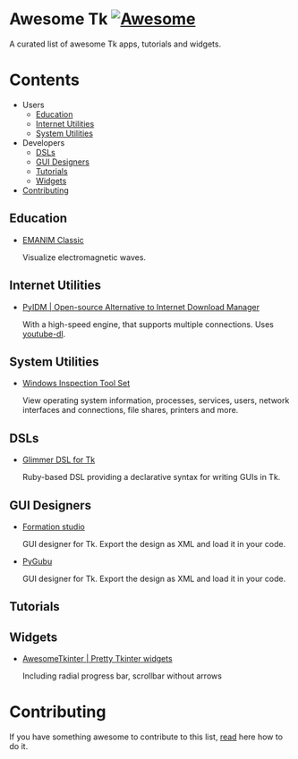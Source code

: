 # Awesome Tk [![Awesome](https://awesome.re/badge.svg)](https://awesome.re)

A curated list of awesome Tk apps, tutorials and widgets.

# Contents

* Users
  - [Education](#education)
  - [Internet Utilities](#internet-utilities)
  - [System Utilities](#system-utilities)
* Developers
  - [DSLs](#dsls)
  - [GUI Designers](#gui-designers)
  - [Tutorials](#tutorials)
  - [Widgets](#widgets)
* [Contributing](#contributing)

## Education

- [EMANIM Classic](https://emanimclassic.szialab.org/)

  Visualize electromagnetic waves.

## Internet Utilities

- [PyIDM | Open-source Alternative to Internet Download Manager](https://github.com/pyIDM/PyIDM)
  
  With a high-speed engine, that supports multiple connections. Uses [youtube-dl](https://youtube-dl.org/).

## System Utilities

- [Windows Inspection Tool Set](https://wits.magicsplat.com/)

  View operating system information, processes, services, users, network interfaces and connections, file shares, printers and more.

## DSLs

- [Glimmer DSL for Tk](https://github.com/AndyObtiva/glimmer-dsl-tk)

  Ruby-based DSL providing a declarative syntax for writing GUIs in Tk.

## GUI Designers

- [Formation studio](https://github.com/ObaraEmmanuel/Formation)

  GUI designer for Tk. Export the design as XML and load it in your code.

- [PyGubu](https://github.com/alejandroautalan/pygubu-designer)

  GUI designer for Tk. Export the design as XML and load it in your code.

## Tutorials

## Widgets

- [AwesomeTkinter | Pretty Tkinter widgets](https://github.com/Aboghazala/AwesomeTkinter)

  Including radial progress bar, scrollbar without arrows

# Contributing

If you have something awesome to contribute to this list, [read](contributing.md) here how to do it.
